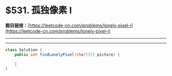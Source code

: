 # $531. 孤独像素 I

**题目链接：**[https://leetcode-cn.com/problems/lonely-pixel-i](https://leetcode-cn.com/problems/lonely-pixel-i)

---

<Cards card="leetcode_531_lonely-pixel-i"></Cards>

---

```java
class Solution {
    public int findLonelyPixel(char[][] picture) {
        
    }
}
```